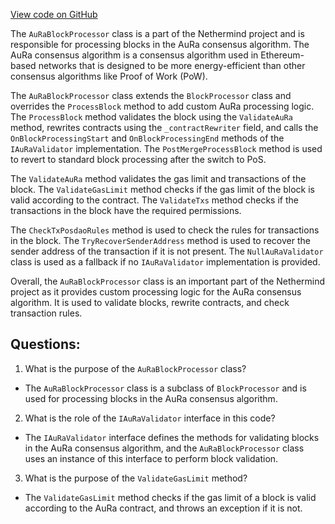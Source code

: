 [View code on GitHub](https://github.com/NethermindEth/nethermind/src/Nethermind/Nethermind.Consensus.AuRa/AuRaBlockProcessor.cs)

The `AuRaBlockProcessor` class is a part of the Nethermind project and is responsible for processing blocks in the AuRa consensus algorithm. The AuRa consensus algorithm is a consensus algorithm used in Ethereum-based networks that is designed to be more energy-efficient than other consensus algorithms like Proof of Work (PoW). 

The `AuRaBlockProcessor` class extends the `BlockProcessor` class and overrides the `ProcessBlock` method to add custom AuRa processing logic. The `ProcessBlock` method validates the block using the `ValidateAuRa` method, rewrites contracts using the `_contractRewriter` field, and calls the `OnBlockProcessingStart` and `OnBlockProcessingEnd` methods of the `IAuRaValidator` implementation. The `PostMergeProcessBlock` method is used to revert to standard block processing after the switch to PoS.

The `ValidateAuRa` method validates the gas limit and transactions of the block. The `ValidateGasLimit` method checks if the gas limit of the block is valid according to the contract. The `ValidateTxs` method checks if the transactions in the block have the required permissions.

The `CheckTxPosdaoRules` method is used to check the rules for transactions in the block. The `TryRecoverSenderAddress` method is used to recover the sender address of the transaction if it is not present. The `NullAuRaValidator` class is used as a fallback if no `IAuRaValidator` implementation is provided.

Overall, the `AuRaBlockProcessor` class is an important part of the Nethermind project as it provides custom processing logic for the AuRa consensus algorithm. It is used to validate blocks, rewrite contracts, and check transaction rules.
## Questions: 
 1. What is the purpose of the `AuRaBlockProcessor` class?
- The `AuRaBlockProcessor` class is a subclass of `BlockProcessor` and is used for processing blocks in the AuRa consensus algorithm.

2. What is the role of the `IAuRaValidator` interface in this code?
- The `IAuRaValidator` interface defines the methods for validating blocks in the AuRa consensus algorithm, and the `AuRaBlockProcessor` class uses an instance of this interface to perform block validation.

3. What is the purpose of the `ValidateGasLimit` method?
- The `ValidateGasLimit` method checks if the gas limit of a block is valid according to the AuRa contract, and throws an exception if it is not.